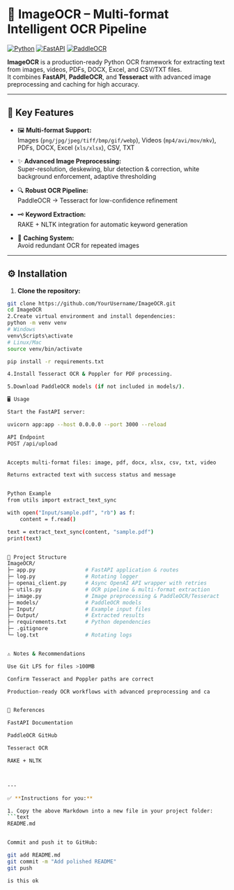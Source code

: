 # 📝 ImageOCR – Multi-format Intelligent OCR Pipeline

[![Python](https://img.shields.io/badge/python-3.10+-blue)](https://www.python.org/)
[![FastAPI](https://img.shields.io/badge/FastAPI-0.95-green)](https://fastapi.tiangolo.com/)
[![PaddleOCR](https://img.shields.io/badge/PaddleOCR-2.6-orange)](https://github.com/PaddlePaddle/PaddleOCR)

**ImageOCR** is a production-ready Python OCR framework for extracting text from images, videos, PDFs, DOCX, Excel, and CSV/TXT files.  
It combines **FastAPI**, **PaddleOCR**, and **Tesseract** with advanced image preprocessing and caching for high accuracy.

---

## 🚀 Key Features

- 🖼 **Multi-format Support:**  
  Images (`png/jpg/jpeg/tiff/bmp/gif/webp`), Videos (`mp4/avi/mov/mkv`), PDFs, DOCX, Excel (`xls/xlsx`), CSV, TXT

- ✨ **Advanced Image Preprocessing:**  
  Super-resolution, deskewing, blur detection & correction, white background enforcement, adaptive thresholding

- 🔍 **Robust OCR Pipeline:**  
  PaddleOCR → Tesseract for low-confidence refinement

- 🗝 **Keyword Extraction:**  
  RAKE + NLTK integration for automatic keyword generation

- 💾 **Caching System:**  
  Avoid redundant OCR for repeated images

---

## ⚙️ Installation

1. **Clone the repository:**
```bash
git clone https://github.com/YourUsername/ImageOCR.git
cd ImageOCR
2.Create virtual environment and install dependencies:
python -m venv venv
# Windows
venv\Scripts\activate
# Linux/Mac
source venv/bin/activate

pip install -r requirements.txt

4.Install Tesseract OCR & Poppler for PDF processing.

5.Download PaddleOCR models (if not included in models/).

🖥 Usage

Start the FastAPI server:

uvicorn app:app --host 0.0.0.0 --port 3000 --reload

API Endpoint
POST /api/upload


Accepts multi-format files: image, pdf, docx, xlsx, csv, txt, video

Returns extracted text with success status and message


Python Example
from utils import extract_text_sync

with open("Input/sample.pdf", "rb") as f:
    content = f.read()

text = extract_text_sync(content, "sample.pdf")
print(text)


📂 Project Structure
ImageOCR/
├─ app.py                # FastAPI application & routes
├─ log.py                # Rotating logger
├─ openai_client.py      # Async OpenAI API wrapper with retries
├─ utils.py              # OCR pipeline & multi-format extraction
├─ image.py              # Image preprocessing & PaddleOCR/Tesseract
├─ models/               # PaddleOCR models
├─ Input/                # Example input files
├─ Output/               # Extracted results
├─ requirements.txt      # Python dependencies
├─ .gitignore
└─ log.txt               # Rotating logs


⚠️ Notes & Recommendations

Use Git LFS for files >100MB

Confirm Tesseract and Poppler paths are correct

Production-ready OCR workflows with advanced preprocessing and ca


📖 References

FastAPI Documentation

PaddleOCR GitHub

Tesseract OCR

RAKE + NLTK



---

✅ **Instructions for you:**

1. Copy the above Markdown into a new file in your project folder:  
```text
README.md


Commit and push it to GitHub:

git add README.md
git commit -m "Add polished README"
git push

is this ok
